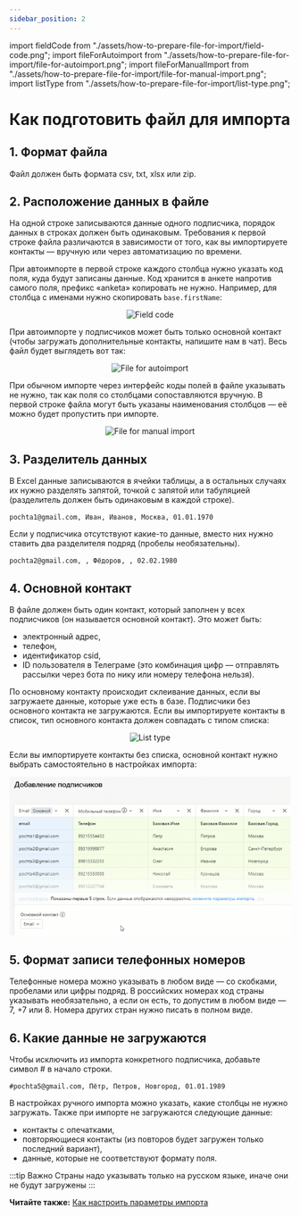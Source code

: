 ```yaml
---
sidebar_position: 2
---
```

import fieldCode from "./assets/how-to-prepare-file-for-import/field-code.png";
import fileForAutoimport from "./assets/how-to-prepare-file-for-import/file-for-autoimport.png";
import fileForManualImport from "./assets/how-to-prepare-file-for-import/file-for-manual-import.png";
import listType from "./assets/how-to-prepare-file-for-import/list-type.png";

# Как подготовить файл для импорта

## 1. Формат файла
Файл должен быть формата csv, txt, xlsx или zip.

## 2. Расположение данных в файле
На одной строке записываются данные одного подписчика, порядок данных в строках должен быть одинаковым. Требования к первой строке файла различаются в зависимости от того, как вы импортируете контакты — вручную или через автоматизацию по времени. 


При автоимпорте в первой строке каждого столбца нужно указать код поля, куда будут записаны данные. Код хранится в анкете напротив самого поля, префикс «anketa» копировать не нужно. Например, для столбца с именами нужно скопировать `base.firstName`:

<p align="center">
    <img src={fieldCode} alt="Field code" />
</p>

При автоимпорте у подписчиков может быть только основной контакт (чтобы загружать дополнительные контакты, напишите нам в чат). Весь файл будет выглядеть вот так:

<p align="center">
    <img src={fileForAutoimport} alt="File for autoimport" />
</p>

При обычном импорте через интерфейс коды полей в файле указывать не нужно, так как поля со столбцами сопоставляются вручную. В первой строке файла могут быть указаны наименования столбцов — её можно будет пропустить при импорте.

<p align="center">
    <img src={fileForManualImport} alt="File for manual import" />
</p>

## 3. Разделитель данных
В Excel данные записываются в ячейки таблицы, а в остальных случаях их нужно разделять запятой, точкой с запятой или табуляцией (разделитель должен быть одинаковым в каждой строке).
```
pochta1@gmail.com, Иван, Иванов, Москва, 01.01.1970
```

Если у подписчика отсутствуют какие-то данные, вместо них нужно ставить два разделителя подряд (пробелы необязательны).
```
pochta2@gmail.com, , Фёдоров, , 02.02.1980
```

## 4. Основной контакт
В файле должен быть один контакт, который заполнен у всех подписчиков (он называется основной контакт). Это может быть:
- электронный адрес,
- телефон,
- идентификатор csid,
- ID пользователя в Телеграме (это комбинация цифр — отправлять рассылки через бота по нику или номеру телефона нельзя).

По основному контакту происходит склеивание данных, если вы загружаете данные, которые уже есть в базе. Подписчики без основного контакта не загружаются. Если вы импортируете контакты в список, тип основного контакта должен совпадать с типом списка:

<p align="center">
    <img src={listType} alt="List type" />
</p>

Если вы импортируете контакты без списка, основной контакт нужно выбрать самостоятельно в настройках импорта:

![How to choose list during import](./assets\how-to-prepare-file-for-import/how-to-choose-list-during-import.gif) <br/>

## 5. Формат записи телефонных номеров
Телефонные номера можно указывать в любом виде — со скобками, пробелами или цифры подряд. В российских номерах код страны указывать необязательно, а если он есть, то допустим в любом виде — 7, +7 или 8. Номера других стран нужно писать в полном виде.

## 6. Какие данные не загружаются
Чтобы исключить из импорта конкретного подписчика, добавьте символ # в начало строки.
```
#pochta5@gmail.com, Пётр, Петров, Новгород, 01.01.1989
```

В настройках ручного импорта можно указать, какие столбцы не нужно загружать. Также при импорте не загружаются следующие данные:
- контакты с опечатками,
- повторяющиеся контакты (из повторов будет загружен только последний вариант),
- данные, которые не соответствуют формату поля.

:::tip Важно
Страны надо указывать только на русском языке, иначе они не будут загружены
:::

**Читайте также:** [Как настроить параметры импорта](./how-to-import-subscribers.md#2-настройте-параметры-импорта)